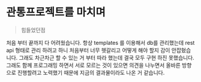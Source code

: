 # 관통프로젝트를 마치며



> 힘들었던점

처음 부터 끝까지 다 어려웠습니다. 항상 templates 를 이용해서 db를 관리했는데 rest api 형태로 관리 하려고 하니  처음부터 너무 헷갈리고 어떻게 해야 할지 감이 안잡혔습니다. 그래도 차근차근 할 수 있는 거 부터 따라 했는데 결국 모두 구현 하진 못했습니다. 그래도 함께 프로그래밍 하면서 서로 모르는 것이 있으면 의견을 나누면서 올바른 방향으로 진행할려고 노력했기 때문에 지금의 결과물이라도 나온 거 같습니다. 

